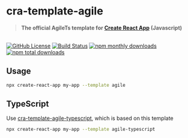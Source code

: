 # cra-template-agile

> **The official AgileTs template for [Create React App](https://github.com/facebook/create-react-app) (Javascript)**

 <br />

<a href="https://github.com/agile-ts/agile">
  <img src="https://img.shields.io/github/license/agile-ts/agile.svg?label=license&style=flat&colorA=293140&colorB=4a4872" alt="GitHub License"/></a>
<a href="https://github.com/agile-ts/agile/actions?query=workflow%3ARelease">
   <img src="https://github.com/agile-ts/agile/workflows/Release/badge.svg" alt="Build Status"/></a>
<a href="https://npm.im/@agile-ts/core">
  <img src="https://img.shields.io/npm/dm/cra-template-agile.svg?label=downloads&style=flat&colorA=293140&colorB=4a4872" alt="npm monthly downloads"/></a>
<a href="https://npm.im/@agile-ts/core">
  <img src="https://img.shields.io/npm/dt/cra-template-agile.svg?label=downloads&style=flat&colorA=293140&colorB=4a4872" alt="npm total downloads"/></a>


<br />

## Usage

```sh
npx create-react-app my-app --template agile
```

## TypeScript

Use [cra-template-agile-typescript](https://github.com/agile-ts/packages/cra-template-agile-typescript), which is based on this template

```sh
npx create-react-app my-app --template agile-typescript
```
